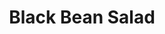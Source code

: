 ---
title: Black Bean Salad
source: 
source_url: 
yield: 
active_time: 
total_time: 
tags:
  - american
  - mexican
  - veg
image: /uploads/blackBeanSalad.jpg
ingredients:
  <strong>Dressing</strong>
  <ul>
  <li>3 tbsp olive oil</li>
  <li>3 to 4 tbsp vinegar (apple cider, red wine)</li>
  <li>1 to 2 tbsp lime juice</li>
  <li>salt, pepper, onion powder, garlic powder, paprika, cumin, chili powder, cayenne powder to taste</li>
  </ul>
  <strong>Contents</strong>
  <ul>
  <li>2 cans of black beans</li>
  <li>1 can corn</li>
  <li>3/4 to 1 cup diced bell pepper (red or orange looks best)</li>
  <li>1/4 cup diced white onion or 1 bunch green onions</li>
  <li>3 cups roughly chopped cilantro</li>
  <li>1 small tomato, diced (optional)</li>
  </ul>
instructions:
  <ol>
  <li>Mix together dressing to taste. Add more vinegar + oil to get enough to coat all of your ingredients.</li>
  <li>Add all other ingredients and toss the salad to coat everything well. If your container is big enough, cover and shake to get a good coating.</li>
  <li>Chill for at least 2 hours for the flavors to meld. Taste, reseason, and toss before serving.</li>
  </ol>
---
